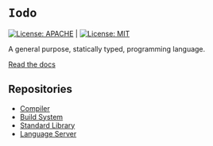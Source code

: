 # `Iodo`

[![License: APACHE](https://img.shields.io/badge/License-Apache_2.0-blue.svg)](https://opensource.org/licenses/Apache-2.0) |
[![License: MIT](https://img.shields.io/badge/License-MIT-yellow.svg)](https://opensource.org/licenses/MIT)

A general purpose, statically typed, programming language.

[Read the docs](https://www.iodo-lang.org)

## Repositories
- [Compiler](https://www.github.com/iodo-lang/iodo-c)
- [Build System](https://www.github.com/iodo-lang/halogen)
- [Standard Library](https://www.github.com/iodo-lang/iodo-std)
- [Language Server](https://www.github.com/iodo-lang/iodo-ls)


